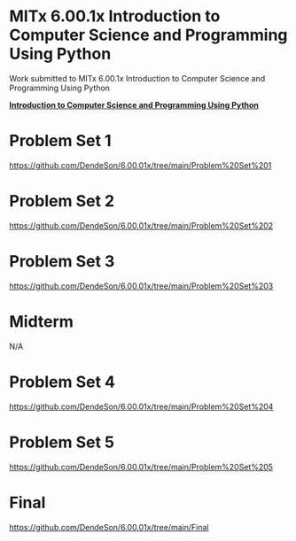 # MITx 6.00.1x Introduction to Computer Science and Programming Using Python 
Work submitted to MITx 6.00.1x Introduction to Computer Science and Programming Using Python

**[Introduction to Computer Science and Programming Using Python](https://www.edx.org/course/introduction-to-computer-science-and-programming-7)** 

# Problem Set 1
https://github.com/DendeSon/6.00.01x/tree/main/Problem%20Set%201

# Problem Set 2
https://github.com/DendeSon/6.00.01x/tree/main/Problem%20Set%202

# Problem Set 3
https://github.com/DendeSon/6.00.01x/tree/main/Problem%20Set%203

# Midterm
N/A

# Problem Set 4 
https://github.com/DendeSon/6.00.01x/tree/main/Problem%20Set%204

# Problem Set 5
https://github.com/DendeSon/6.00.01x/tree/main/Problem%20Set%205

# Final
https://github.com/DendeSon/6.00.01x/tree/main/Final
